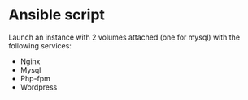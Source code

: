 # Ansible script
Launch an instance with 2 volumes attached (one for mysql) with the following services:
- Nginx
- Mysql
- Php-fpm
- Wordpress

